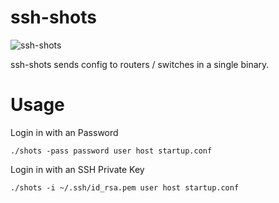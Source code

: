 # ssh-shots
![ssh-shots](https://user-images.githubusercontent.com/914815/114811101-72448a00-9de8-11eb-9a71-8da4a1452dd7.jpg)

ssh-shots sends config to routers / switches in a single binary.


# Usage
Login in with an Password
```
./shots -pass password user host startup.conf
```
Login in with an SSH Private Key
```
./shots -i ~/.ssh/id_rsa.pem user host startup.conf
```
